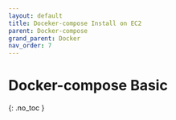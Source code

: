 ```yaml
---
layout: default
title: Doceker-compose Install on EC2
parent: Docker-compose
grand_parent: Docker
nav_order: 7
---
```


# Docker-compose Basic
{: .no_toc }


